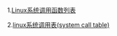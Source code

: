 1.[Linux系统调用函数列表](https://blog.csdn.net/kwame211/article/details/77572123)

2.[linux系统调用表(system call table)](https://blog.csdn.net/sinat_26227857/article/details/44244433)
